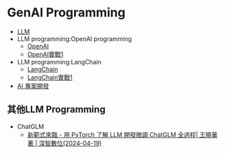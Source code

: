 # GenAI Programming
- [LLM](../LLM.md)
- LLM programming:OpenAI programming
  - [OpenAI](OpenAI.md)
  - [OpenAI實戰1](OpenAI_lab1.md) 
- LLM programming:LangChain
  - [LangChain](LangChain.md)
  - [LangChain實戰1](LangChain_labs.md)
- [AI 專案開發](AI_Project.md)

## 其他LLM Programming 
- ChatGLM
  - [新範式來臨 - 用 PyTorch 了解 LLM 開發微調 ChatGLM 全過程| 王曉華 著 | 深智數位(2024-04-19)](https://www.tenlong.com.tw/products/9786267383513?list_name=r-zh_tw)






